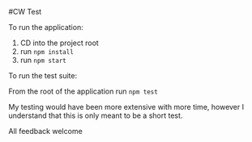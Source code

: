#CW Test

To run the application:

1. CD into the project root
2. run `npm install`
3. run `npm start` 

To run the test suite:

From the root of the application run `npm test`

My testing would have been more extensive with more time, however I understand that this is only meant to be a short test.

All feedback welcome